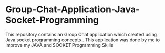 # Group-Chat-Application-Java-Socket-Programming
This repository contains an Group Chat application which created using Java socket programming concepts . This application was done by me to improve my JAVA and SOCKET Programming Skills
